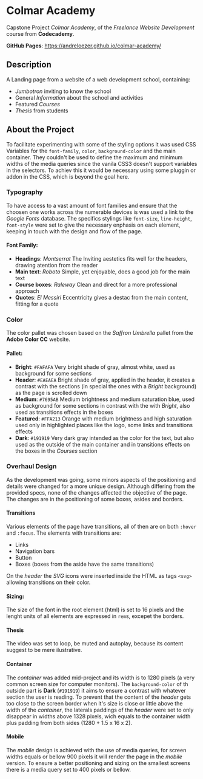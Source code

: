 Colmar Academy
==============

Capstone Project *Colmar Academy*, of the *Freelance Website Development* course from **Codecademy**.

**GitHub Pages**: https://andreloezer.github.io/colmar-academy/

Description
-----------

A Landing page from a website of a web development school, containing:

- *Jumbotron* inviting to know the school
- General *Information* about the school and activities
- Featured *Courses*
- *Thesis* from students

About the Project
-----------------

To facilitate experimenting with some of the styling options it was used CSS Variables for the `font-family`, `color`, `background-color` and the main container. They couldn't be used to define the maximum and minimum widths of the media queries since the vanila CSS3 doesn't support variables in the selectors. To achiev this it would be necessary using some pluggin or addon in the CSS, which is beyond the goal here.

### **Typography**

To have access to a vast amount of font families and ensure that the choosen one works across the numerable devices is was used a link to the *Google Fonts* database. The specifics stylings like `font-size`, `line-height`, `font-style` were set to give the necessary enphasis on each element, keeping in touch with the design and flow of the page.

#### Font Family:

- **Headings**:     *Montserrat* The Inviting aestetics fits well for the headers, drawing atention from the reader
- **Main text**:    *Roboto* Simple, yet enjoyable, does a good job for the main text
- **Course boxes**: *Raleway* Clean and direct for a more professional approach
- **Quotes**:       *El Messiri* Eccentricity gives a destac from the main content, fitting for a quote

### **Color**

The color pallet was chosen based on the *Saffron Umbrella* pallet from the **Adobe Color CC** website.

#### Pallet:

- **Bright**:    `#FAFAFA` Very bright shade of gray, almost white, used as background for some sections
- **Header**:    `#EAEAEA` Bright shade of gray, applied in the header, it creates a contrast with the sections (in special the ones with a *Bright* background) as the page is scrolled down
- **Medium**:    `#7695AB` Medium brightness and medium saturation blue, used as background for some sections in contrast with the with *Bright*, also used as transitions effects in the boxes
- **Featured**:  `#FFA213` Orange with medium brightness and high saturation used only in highlighted places like the logo, some links and transitions effects
- **Dark**:      `#191919` Very dark gray intended as the color for the text, but also used as the outside of the main container and in transitions effects on the boxes in the *Courses* section

### **Overhaul Design**

As the development was going, some minors aspects of the positioning and details were changed for a more unique design. Although differing from the provided specs, none of the changes affected the objective of the page. The changes are in the positioning of some boxes, asides and borders.

#### Transitions

Various elements of the page have transitions, all of then are on both `:hover` and `:focus`. The elements with transitions are:

- Links
- Navigation bars
- Button
- Boxes (boxes from the aside have the same transitions)

On the *header* the *SVG* icons were inserted inside the HTML as tags `<svg>` allowing transitions on their color.


#### Sizing:

The size of the font in the root element (html) is set to 16 pixels and the lenght units of all elements are expressed in `rem`s, excepet the borders.

#### Thesis

The video was set to loop, be muted and autoplay, because its content suggest to be mere ilustrative.
 
#### Container

The *container* was added mid-project and its width is to 1280 pixels (a very common screen size for computer monitors). The `background-color` of th outside part  is **Dark** (`#191919`) it aims to ensure a contrast with whatever section the user is reading. To prevent that the content of the *header* gets too close to the screen border when it's size is close or little above the width of the *container*, the laterals paddings of the *header* were set to only disappear in widths above 1328 pixels, wich equals to the container width plus padding from both sides (1280 + 1.5 x 16 x 2).

#### Mobile

The *mobile* design is achieved with the use of media queries, for screen widths equals or bellow 900 pixels it will render the page in the *mobile* version. To ensure a better positioning and sizing on the smallest screens there is a media query set to 400 pixels or bellow.
